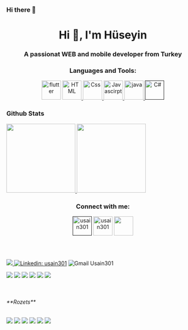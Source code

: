 ### Hi there 👋

<!--
**Usain301/Usain301** is a ✨ _special_ ✨ repository because its `README.md` (this file) appears on your GitHub profile.
<p>
Here are some ideas to get you started:

- 🔭 I’m currently working on ...
- 🌱 I’m currently learning ...
- 👯 I’m looking to collaborate on ...
- 🤔 I’m looking for help with ...
- 💬 Ask me about ...
- 📫 How to reach me: ...
- 😄 Pronouns: ...
- ⚡ Fun fact: ....
-->
</p>
<h1 align="center">Hi 👋, I'm Hüseyin</h1>
<h3 align="center">A passionat WEB and mobile developer from Turkey</h3>


<h3 align="center">Languages and Tools:</h3>

<p align="center"> 
 <img src="https://www.vectorlogo.zone/logos/dartlang/dartlang-icon.svg" title="Dart" alt="flutter" width="50" height="50">
<a href="https://www.w3schools.com/cs/" target="_blank" rel="noreferrer"> 
<a href="https://www.w3schools.com/html/" target="_blank" rel="noreferrer"> <img src="https://www.vectorlogo.zone/logos/w3_html5/w3_html5-icon.svg" alt="HTML" width="50" height="50"/> </a>
<a href="https://www.w3schools.com/Css/" target="_blank" rel="noreferrer"> <img src="https://www.vectorlogo.zone/logos/w3_css/w3_css-icon.svg" alt="Css" width="50" height="50"/> </a> 
 <a href="https://www.javascript.com/" target="_blank" rel="noreferrer"> <img src="https://upload.wikimedia.org/wikipedia/commons/thumb/9/99/Unofficial_JavaScript_logo_2.svg/1024px-Unofficial_JavaScript_logo_2.svg.png" alt="Javascirpt" width="50" height="50"/> </a>
<a href="https://www.java.com/tr/" target="_blank" rel="noreferrer"> <img src="https://www.vectorlogo.zone/logos/java/java-icon.svg" alt="java" width="50" height="50"/> </a>
  <a href="" target="_blank" rel="noreferrer"> <img src="https://iconape.com/wp-content/files/sh/51404/svg/c--4.svg" alt="C#" width="50" height="50"/> </a>
  </p>

<h3>Github Stats</h3>
<a href="https://github.com/usain301">
  <img height="180em" src="https://github-readme-stats-eight-theta.vercel.app/api?username=usain301&show_icons=true&theme=algolia&include_all_commits=true&count_private=true"/>
  <img height="180em" src="https://github-readme-stats-eight-theta.vercel.app/api/top-langs/?username=usain301&layout=compact&langs_count=10&theme=algolia"/>
</a>


<h3 align="center">Connect with me:</h3>
<p align="center">
<a href="" target="_blank"><img align="center" src="https://raw.githubusercontent.com/rahuldkjain/github-profile-readme-generator/master/src/images/icons/Social/twitter.svg" alt="usain301" height="50" width="50" /></a>
<a href="https://linkedin.com/in/usain301/" target="_blank"><img align="center" src="https://raw.githubusercontent.com/rahuldkjain/github-profile-readme-generator/master/src/images/icons/Social/linked-in-alt.svg" alt="usain301" height="50" width="50" /></a>
<a href="https://www.instagram.com/huseyinchelik/?hl=tr" target="_blank"><img align="center" src="https://camo.githubusercontent.com/c5c19c5a327e7adb30fe7f40b2a4e30433355e27dd48fb0393bc589412c25496/68747470733a2f2f75706c6f61642e77696b696d656469612e6f72672f77696b6970656469612f636f6d6d6f6e732f7468756d622f652f65372f496e7374616772616d5f6c6f676f5f323031362e7376672f3132303070782d496e7374616772616d5f6c6f676f5f323031362e7376672e706e67" height="50" width="50" </a>
</p>
<br>
<br>

![](https://komarev.com/ghpvc/?username=usain301&color=green)
[![Linkedin: usain301](https://img.shields.io/badge/-usain301-blue?style=flat-square&logo=Linkedin&logoColor=white&link=https://www.linkedin.com/in/usain301/)](https://www.linkedin.com/in/usain301/)
![Gmail Usain301](https://img.shields.io/badge/seyin934@gmail.com-c14438?style=flat-square&logo=Gmail&logoColor=white&link=mailto:Seyin934@gmail.com)
<br>

![](https://img.shields.io/github/followers/usain301?logoColor=blue&style=social)
![](https://img.shields.io/github/stars/usain301?logoColor=blue&style=social)
![](https://img.shields.io/github/watchers/usain301/YmgkFinalProje?logoColor=blue&style=social)
![](https://img.shields.io/github/forks/usain301/YmgkFinalProje?style=social)
![](https://img.shields.io/github/stars/usain301?logoColor=blue&style=social)
 ![](https://img.shields.io/github/followers/usain301?label=usain301&logoColor=blue&style=social)

<br>
  <h6> **Rozets** </h6>
 <p>
 <img src="https://img.shields.io/badge/software-enginering-blue">
 <img src="https://img.shields.io/badge/mobile-developer-blue">
 <img src="https://img.shields.io/badge/web%20-developer-blue">
<img src="https://img.shields.io/badge/dart-flutter-blue">
<img src="https://img.shields.io/badge/Html-Css-blue">
<img src="https://img.shields.io/badge/javascipt-Node.js-blue">

</p>

